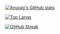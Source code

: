 [![Anurag's GitHub stats](https://github-readme-stats.vercel.app/api?username=luizfaria1989&show_icons=true&theme=radical)](https://github.com/anuraghazra/github-readme-stats)

[![Top Langs](https://github-readme-stats.vercel.app/api/top-langs/?username=luizfaria1989&layout=compact&theme=radical)](https://github.com/anuraghazra/github-readme-stats)

[![GitHub Streak](https://streak-stats.demolab.com/?user=luizfaria1989&theme=radical)](https://git.io/streak-stats)
